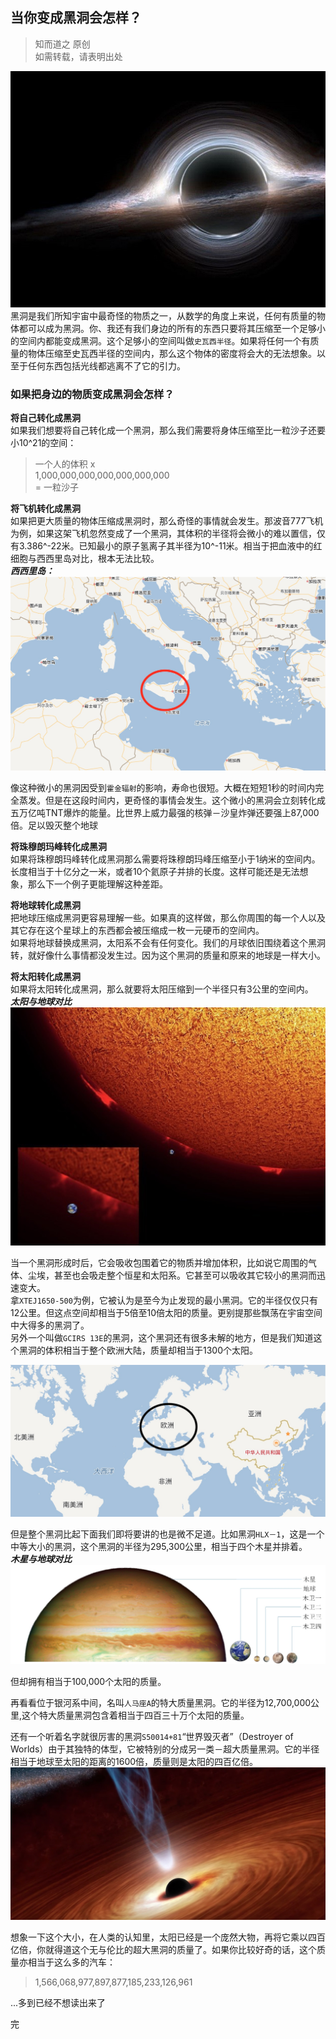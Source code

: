 ## 当你变成黑洞会怎样？
>知而道之 原创    
>如需转载，请表明出处

![](imgs/2035518.jpg)  
黑洞是我们所知宇宙中最奇怪的物质之一，从数学的角度上来说，任何有质量的物体都可以成为黑洞。你、我还有我们身边的所有的东西只要将其压缩至一个足够小的空间内都能变成黑洞。这个足够小的空间叫做`史瓦西半径`。如果将任何一个有质量的物体压缩至史瓦西半径的空间内，那么这个物体的密度将会大的无法想象。以至于任何东西包括光线都逃离不了它的引力。

### 如果把身边的物质变成黑洞会怎样？
**将自己转化成黑洞**    
如果我们想要将自己转化成一个黑洞，那么我们需要将身体压缩至比一粒沙子还要小10^21的空间：
>一个人的体积 x     
>1,000,000,000,000,000,000,000  
>= 一粒沙子

**将飞机转化成黑洞**    
如果把更大质量的物体压缩成黑洞时，那么奇怪的事情就会发生。那波音777飞机为例，如果这架飞机忽然变成了一个黑洞，其体积的半径将会微小的难以置信，仅有3.386^-22米。已知最小的原子氢离子其半径为10^-11米。相当于把血液中的红细胞与西西里岛对比，根本无法比较。   
***西西里岛：***
![](imgs/970B574A-4145-4039-A09F-EF7CB930558C.png)

像这种微小的黑洞因受到`霍金辐射`的影响，寿命也很短。大概在短短1秒的时间内完全蒸发。但是在这段时间内，更奇怪的事情会发生。这个微小的黑洞会立刻转化成五万亿吨TNT爆炸的能量。比世界上威力最强的核弹－沙皇炸弹还要强上87,000倍。足以毁灭整个地球    

**将珠穆朗玛峰转化成黑洞**     
如果将珠穆朗玛峰转化成黑洞那么需要将珠穆朗玛峰压缩至小于1纳米的空间内。长度相当于十亿分之一米，或者10个氦原子并排的长度。这样可能还是无法想象，那么下一个例子更能理解这种差距。

**将地球转化成黑洞**        
把地球压缩成黑洞更容易理解一些。如果真的这样做，那么你周围的每一个人以及其它存在这个星球上的东西都会被压缩成一枚一元硬币的空间内。   
如果将地球替换成黑洞，太阳系不会有任何变化。我们的月球依旧围绕着这个黑洞转，就好像什么事情都没发生过。因为这个黑洞的质量和原来的地球是一样大小。

**将太阳转化成黑洞**        
如果将太阳转化成黑洞，那么就要将太阳压缩到一个半径只有3公里的空间内。     
***太阳与地球对比***   
![](imgs/CB6A1D30-A80E-4643-B3CA-550EB7A60164.png)

当一个黑洞形成时后，它会吸收包围着它的物质并增加体积，比如说它周围的气体、尘埃，甚至也会吸走整个恒星和太阳系。它甚至可以吸收其它较小的黑洞而迅速变大。     
拿`XTEJ1650-500`为例，它被认为是至今为止发现的最小黑洞。它的半径仅仅只有12公里。但这点空间却相当于5倍至10倍太阳的质量。更别提那些飘荡在宇宙空间中大得多的黑洞了。     
另外一个叫做`GCIRS 13E`的黑洞，这个黑洞还有很多未解的地方，但是我们知道这个黑洞的体积相当于整个欧洲大陆，质量却相当于1300个太阳。      

![](imgs/6E08258A-4BC5-4CFA-B8F8-B185248EF4F1.png)

但是整个黑洞比起下面我们即将要讲的也是微不足道。比如黑洞`HLX－1`，这是一个中等大小的黑洞，这个黑洞的半径为295,300公里，相当于四个木星并排着。     
***木星与地球对比***   
![](imgs/5b8dfa9f6d779c34c8da79656904253f_r.jpg)    

但却拥有相当于100,000个太阳的质量。   

再看看位于银河系中间，名叫`人马座A`的特大质量黑洞。它的半径为12,700,000公里,这个特大质量黑洞包含着相当于四百三十万个太阳的质量。

还有一个听着名字就很厉害的黑洞`S50014+81`“世界毁灭者”（Destroyer of Worlds）由于其独特的体型，它被特别的分成另一类－超大质量黑洞。它的半径相当于地球至太阳的距离的1600倍，质量则是太阳的四百亿倍。   
![](imgs/E432F271-E9D6-462C-8FE0-434449FC3BD1.png)

想象一下这个大小，在人类的认知里，太阳已经是一个庞然大物，再将它乘以四百亿倍，你就得道这个无与伦比的超大黑洞的质量了。如果你比较好奇的话，这个质量亦相当于这么多的汽车：
 >1,566,068,977,897,877,185,233,126,961
 
...多到已经不想读出来了

完








